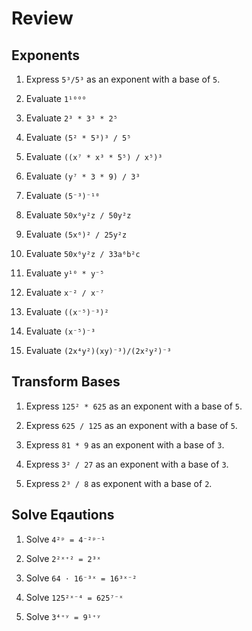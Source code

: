 # Review

## Exponents
 
1. Express `5³/5³` as an exponent with a base of `5`.

2. Evaluate `1¹⁰⁰⁰`

3. Evaluate `2³ * 3³ * 2⁵` 

4. Evaluate `(5² * 5³)³ / 5⁵` 

5. Evaluate `((x⁷ * x³ * 5⁵) / x⁵)³` 

6. Evaluate `(y⁷ * 3 * 9) / 3³` 

7. Evaluate `(5⁻³)⁻¹⁰`

8. Evaluate `50x⁶y²z / 50y²z` 

9. Evaluate `(5x⁶)² / 25y²z` 

10. Evaluate `50x⁶y²z / 33a⁶b²c`

11. Evaluate `y¹⁰ * y⁻⁵`

12. Evaluate `x⁻² / x⁻⁷`

13. Evaluate `((x⁻⁵)⁻³)²`

14. Evaluate `(x⁻⁵)⁻³`

15. Evaluate `(2x⁴y²)(xy)⁻³)/(2x²y²)⁻³`

## Transform Bases

1. Express `125² * 625` as an exponent with a base of `5`.

2. Express `625 / 125` as an exponent with a base of `5`.

3. Express `81 * 9` as an exponent with a base of `3`.

4. Express `3² / 27` as an exponent with a base of `3`.

5. Express `2³ / 8` as exponent with a base of `2`.

## Solve Eqautions

1. Solve `4²ᵖ = 4⁻²ᵖ⁻¹`

2. Solve `2²ˣ⁺² = 2³ˣ`
 
3. Solve `64 ⋅ 16⁻³ˣ = 16³ˣ⁻²`

4. Solve `125²ˣ⁻⁴ = 625⁷⁻ˣ`

5. Solve `3⁴⁺ʸ = 9¹⁺ʸ`